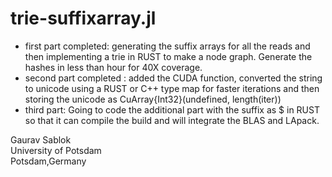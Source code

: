 # trie-suffixarray.jl

- first part completed: generating the suffix arrays for all the reads and then implementing a trie in RUST to make a node graph. Generate the hashes in less than hour for 40X coverage.
- second part completed : added the CUDA function, converted the string to unicode using a RUST or C++ type map for faster iterations and then storing the unicode as CuArray{Int32}(undefined, length(iter))
- third part: Going to code the additional part with the suffix as $ in RUST so that it can compile the build and will integrate the BLAS and LApack. 

Gaurav Sablok \
University of Potsdam \
Potsdam,Germany
